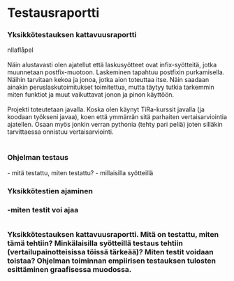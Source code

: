 <h1>Testausraportti</h1>


<h3>Yksikkötestauksen kattavuusraportti</h3>
nllaflåpel
<br>
<br>
Näin alustavasti olen ajatellut että laskusyötteet ovat infix-syötteitä, jotka muunnetaan postfix-muotoon. Laskeminen tapahtuu postfixin purkamisella. Näihin tarvitaan kekoa ja jonoa, jotka aion toteuttaa itse. Näin saadaan ainakin peruslaskutoimitukset toimitettua, mutta täytyy tutkia tarkemmin miten funktiot ja muut vaikuttavat jonon ja pinon käyttöön.
<br>
<br>
Projekti toteutetaan javalla. Koska olen käynyt TiRa-kurssit javalla (ja koodaan työkseni javaa), koen että ymmärrän sitä parhaiten vertaisarviointia ajatellen. Osaan myös jonkin verran pythonia (tehty pari peliä) joten silläkin tarvittaessa onnistuu vertaisarviointi.
<br>
<br>
<h3>Ohjelman testaus</h3>
- mitä testattu, miten testattu?
- millaisilla syötteillä

<h3>Yksikkötestien ajaminen<h3>
-miten testit voi ajaa
<br>
<br>

Yksikkötestauksen kattavuusraportti.
Mitä on testattu, miten tämä tehtiin?
Minkälaisilla syötteillä testaus tehtiin (vertailupainotteisissa töissä tärkeää)?
Miten testit voidaan toistaa?
Ohjelman toiminnan empiirisen testauksen tulosten esittäminen graafisessa muodossa.
